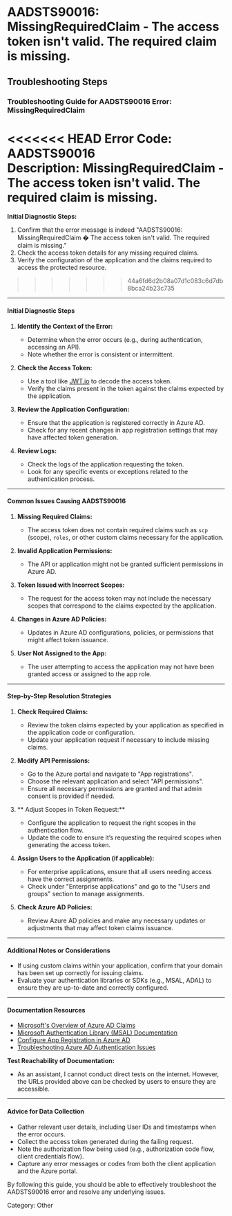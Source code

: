 # AADSTS90016: MissingRequiredClaim - The access token isn't valid. The required claim is missing.


## Troubleshooting Steps
### Troubleshooting Guide for AADSTS90016 Error: MissingRequiredClaim

<<<<<<< HEAD
**Error Code:** AADSTS90016  
**Description:** MissingRequiredClaim - The access token isn't valid. The required claim is missing.
=======
**Initial Diagnostic Steps:**
1. Confirm that the error message is indeed "AADSTS90016: MissingRequiredClaim � The access token isn't valid. The required claim is missing."
2. Check the access token details for any missing required claims.
3. Verify the configuration of the application and the claims required to access the protected resource.
>>>>>>> 44a6fd6d2b08a07d1c083c6d7db8bca24b23c735

---

#### Initial Diagnostic Steps

1. **Identify the Context of the Error:**
   - Determine when the error occurs (e.g., during authentication, accessing an API).
   - Note whether the error is consistent or intermittent.

2. **Check the Access Token:**
   - Use a tool like [JWT.io](https://jwt.io/) to decode the access token.
   - Verify the claims present in the token against the claims expected by the application.

3. **Review the Application Configuration:**
   - Ensure that the application is registered correctly in Azure AD.
   - Check for any recent changes in app registration settings that may have affected token generation.

4. **Review Logs:**
   - Check the logs of the application requesting the token.
   - Look for any specific events or exceptions related to the authentication process.

---

#### Common Issues Causing AADSTS90016

1. **Missing Required Claims:**
   - The access token does not contain required claims such as `scp` (scope), `roles`, or other custom claims necessary for the application.

2. **Invalid Application Permissions:**
   - The API or application might not be granted sufficient permissions in Azure AD.

3. **Token Issued with Incorrect Scopes:**
   - The request for the access token may not include the necessary scopes that correspond to the claims expected by the application.

4. **Changes in Azure AD Policies:**
   - Updates in Azure AD configurations, policies, or permissions that might affect token issuance.

5. **User Not Assigned to the App:**
   - The user attempting to access the application may not have been granted access or assigned to the app role.

---

#### Step-by-Step Resolution Strategies

1. **Check Required Claims:**
   - Review the token claims expected by your application as specified in the application code or configuration.
   - Update your application request if necessary to include missing claims.

2. **Modify API Permissions:**
   - Go to the Azure portal and navigate to "App registrations".
   - Choose the relevant application and select "API permissions".
   - Ensure all necessary permissions are granted and that admin consent is provided if needed.

3. ** Adjust Scopes in Token Request:**
   - Configure the application to request the right scopes in the authentication flow.
   - Update the code to ensure it’s requesting the required scopes when generating the access token.

4. **Assign Users to the Application (if applicable):**
   - For enterprise applications, ensure that all users needing access have the correct assignments.
   - Check under "Enterprise applications" and go to the "Users and groups" section to manage assignments.

5. **Check Azure AD Policies:**
   - Review Azure AD policies and make any necessary updates or adjustments that may affect token claims issuance.

---

#### Additional Notes or Considerations

- If using custom claims within your application, confirm that your domain has been set up correctly for issuing claims.
- Evaluate your authentication libraries or SDKs (e.g., MSAL, ADAL) to ensure they are up-to-date and correctly configured.

---

#### Documentation Resources

- [Microsoft's Overview of Azure AD Claims](https://docs.microsoft.com/en-us/azure/active-directory/develop/active-directory-claims)
- [Microsoft Authentication Library (MSAL) Documentation](https://docs.microsoft.com/en-us/azure/active-directory/develop/msal-overview)
- [Configure App Registration in Azure AD](https://learn.microsoft.com/en-us/azure/active-directory/develop/quickstart-register-app)
- [Troubleshooting Azure AD Authentication Issues](https://learn.microsoft.com/en-us/azure/active-directory/develop/troubleshoot-authentication)

**Test Reachability of Documentation:**
- As an assistant, I cannot conduct direct tests on the internet. However, the URLs provided above can be checked by users to ensure they are accessible.

---

#### Advice for Data Collection

- Gather relevant user details, including User IDs and timestamps when the error occurs.
- Collect the access token generated during the failing request.
- Note the authorization flow being used (e.g., authorization code flow, client credentials flow).
- Capture any error messages or codes from both the client application and the Azure portal.

By following this guide, you should be able to effectively troubleshoot the AADSTS90016 error and resolve any underlying issues.

Category: Other